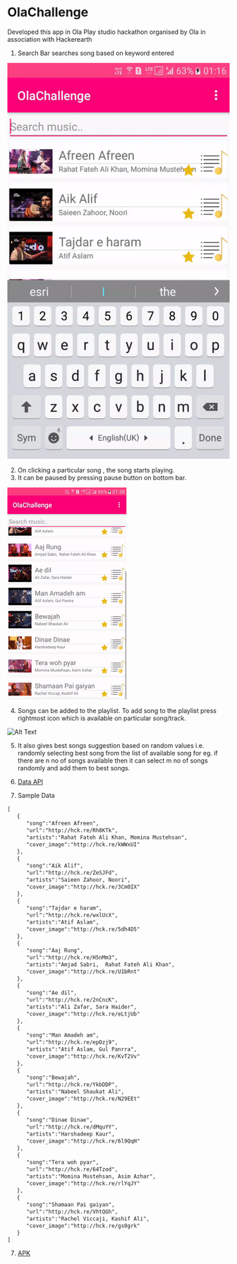 # OlaChallenge
Developed this app in Ola Play studio hackathon organised by Ola in association with Hackerearth

1. Search Bar searches song based on keyword entered

 ![Alt Text](https://github.com/GuptaRaghav/OlaChallenge/blob/master/olasearch.gif)
 
2. On clicking a particular song , the song starts playing.
3. It can be paused by pressing pause button on bottom bar.

 ![Alt Text](https://github.com/GuptaRaghav/OlaChallenge/blob/master/olasongplaying.gif)

4. Songs can be added to the playlist. To add song to the playlist press rightmost icon which is available on particular song/track.

![Alt Text](https://github.com/GuptaRaghav/OlaChallenge/blob/master/playlistsongs.gif)

5. It also gives best songs suggestion based on random values i.e. randomly selecting best song from the list of available song for eg. if there are n no of songs available then it can select m no of songs randomly and add them to best songs.
 
5. [Data API](http://starlord.hackerearth.com/studio)
6. Sample Data 
```
[  
   {  
      "song":"Afreen Afreen",
      "url":"http://hck.re/Rh8KTk",
      "artists":"Rahat Fateh Ali Khan, Momina Mustehsan",
      "cover_image":"http://hck.re/kWWxUI"
   },
   {  
      "song":"Aik Alif",
      "url":"http://hck.re/ZeSJFd",
      "artists":"Saieen Zahoor, Noori",
      "cover_image":"http://hck.re/3Cm0IX"
   },
   {  
      "song":"Tajdar e haram",
      "url":"http://hck.re/wxlUcX",
      "artists":"Atif Aslam",
      "cover_image":"http://hck.re/5dh4D5"
   },
   {  
      "song":"Aaj Rung",
      "url":"http://hck.re/H5nMm3",
      "artists":"Amjad Sabri,  Rahat Fateh Ali Khan",
      "cover_image":"http://hck.re/U1bRnt"
   },
   {  
      "song":"Ae dil",
      "url":"http://hck.re/2nCncK",
      "artists":"Ali Zafar, Sara Haider",
      "cover_image":"http://hck.re/eLtjUb"
   },
   {  
      "song":"Man Amadeh am",
      "url":"http://hck.re/epOzj9",
      "artists":"Atif Aslam, Gul Panrra",
      "cover_image":"http://hck.re/KvT2Vv"
   },
   {  
      "song":"Bewajah",
      "url":"http://hck.re/YkbDDP",
      "artists":"Nabeel Shaukat Ali",
      "cover_image":"http://hck.re/N29EEt"
   },
   {  
      "song":"Dinae Dinae",
      "url":"http://hck.re/dMquYY",
      "artists":"Harshadeep Kaur",
      "cover_image":"http://hck.re/6l9QqH"
   },
   {  
      "song":"Tera woh pyar",
      "url":"http://hck.re/64Tzod",
      "artists":"Momina Mustehsan, Asim Azhar",
      "cover_image":"http://hck.re/rlYqJY"
   },
   {  
      "song":"Shamaan Pai gaiyan",
      "url":"http://hck.re/VhtQGh",
      "artists":"Rachel Viccaji, Kashif Ali",
      "cover_image":"http://hck.re/gs0grk"
   }
]
   ``` 
7. [APK](https://github.com/GuptaRaghav/OlaChallenge/blob/master/app-debug.apk)
